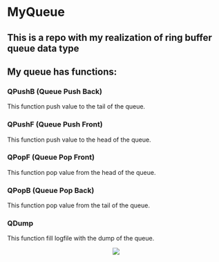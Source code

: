 # MyQueue
## This is a repo with my realization of ring buffer queue data type
## My queue has functions:
### QPushB (Queue Push Back)
This function push value to the tail of the queue.
### QPushF (Queue Push Front)
This function push value to the head of the queue. 
### QPopF (Queue Pop Front)
This function pop value from the head of the queue.
### QPopB (Queue Pop Back)
This function pop value from the tail of the queue.
### QDump
This function fill logfile with the dump of the queue.
<p align="center">
<img src="https://postimg.cc/BtpCwDtC">
</p>